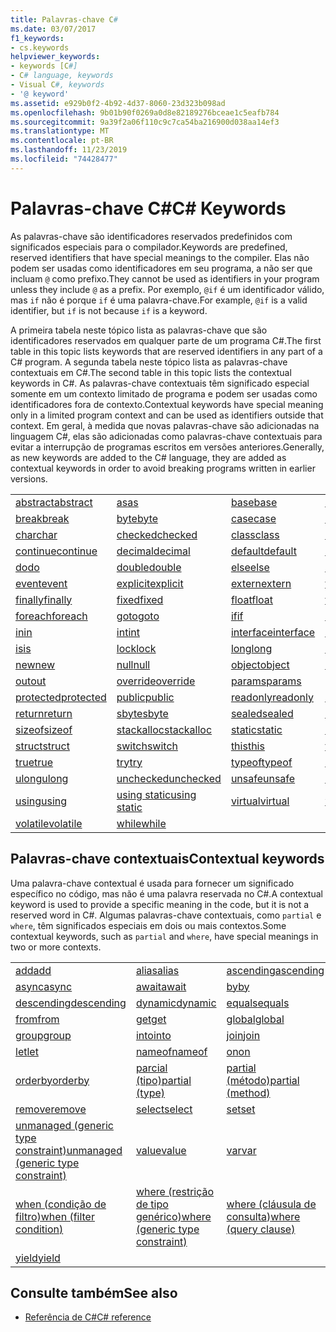 ```yaml
---
title: Palavras-chave C#
ms.date: 03/07/2017
f1_keywords:
- cs.keywords
helpviewer_keywords:
- keywords [C#]
- C# language, keywords
- Visual C#, keywords
- '@ keyword'
ms.assetid: e929b0f2-4b92-4d37-8060-23d323b098ad
ms.openlocfilehash: 9b01b90f0269a0d8e82189276bceae1c5eafb784
ms.sourcegitcommit: 9a39f2a06f110c9c7ca54ba216900d038aa14ef3
ms.translationtype: MT
ms.contentlocale: pt-BR
ms.lasthandoff: 11/23/2019
ms.locfileid: "74428477"
---
```

# <a name="c-keywords"></a><span data-ttu-id="6e67a-102">Palavras-chave C#</span><span class="sxs-lookup"><span data-stu-id="6e67a-102">C# Keywords</span></span>

<span data-ttu-id="6e67a-103">As palavras-chave são identificadores reservados predefinidos com significados especiais para o compilador.</span><span class="sxs-lookup"><span data-stu-id="6e67a-103">Keywords are predefined, reserved identifiers that have special meanings to the compiler.</span></span> <span data-ttu-id="6e67a-104">Elas não podem ser usadas como identificadores em seu programa, a não ser que incluam `@` como prefixo.</span><span class="sxs-lookup"><span data-stu-id="6e67a-104">They cannot be used as identifiers in your program unless they include `@` as a prefix.</span></span> <span data-ttu-id="6e67a-105">Por exemplo, `@if` é um identificador válido, mas `if` não é porque `if` é uma palavra-chave.</span><span class="sxs-lookup"><span data-stu-id="6e67a-105">For example, `@if` is a valid identifier, but `if` is not because `if` is a keyword.</span></span>  
  
 <span data-ttu-id="6e67a-106">A primeira tabela neste tópico lista as palavras-chave que são identificadores reservados em qualquer parte de um programa C#.</span><span class="sxs-lookup"><span data-stu-id="6e67a-106">The first table in this topic lists keywords that are reserved identifiers in any part of a C# program.</span></span> <span data-ttu-id="6e67a-107">A segunda tabela neste tópico lista as palavras-chave contextuais em C#.</span><span class="sxs-lookup"><span data-stu-id="6e67a-107">The second table in this topic lists the contextual keywords in C#.</span></span> <span data-ttu-id="6e67a-108">As palavras-chave contextuais têm significado especial somente em um contexto limitado de programa e podem ser usadas como identificadores fora de contexto.</span><span class="sxs-lookup"><span data-stu-id="6e67a-108">Contextual keywords have special meaning only in a limited program context and can be used as identifiers outside that context.</span></span> <span data-ttu-id="6e67a-109">Em geral, à medida que novas palavras-chave são adicionadas na linguagem C#, elas são adicionadas como palavras-chave contextuais para evitar a interrupção de programas escritos em versões anteriores.</span><span class="sxs-lookup"><span data-stu-id="6e67a-109">Generally, as new keywords are added to the C# language, they are added as contextual keywords in order to avoid breaking programs written in earlier versions.</span></span>  
  
|||||  
|---|---|---|---|  
|[<span data-ttu-id="6e67a-110">abstract</span><span class="sxs-lookup"><span data-stu-id="6e67a-110">abstract</span></span>](abstract.md)|[<span data-ttu-id="6e67a-111">as</span><span class="sxs-lookup"><span data-stu-id="6e67a-111">as</span></span>](../operators/type-testing-and-cast.md#as-operator)|[<span data-ttu-id="6e67a-112">base</span><span class="sxs-lookup"><span data-stu-id="6e67a-112">base</span></span>](base.md)|[<span data-ttu-id="6e67a-113">bool</span><span class="sxs-lookup"><span data-stu-id="6e67a-113">bool</span></span>](bool.md)|  
|[<span data-ttu-id="6e67a-114">break</span><span class="sxs-lookup"><span data-stu-id="6e67a-114">break</span></span>](break.md)|[<span data-ttu-id="6e67a-115">byte</span><span class="sxs-lookup"><span data-stu-id="6e67a-115">byte</span></span>](../builtin-types/integral-numeric-types.md)|[<span data-ttu-id="6e67a-116">case</span><span class="sxs-lookup"><span data-stu-id="6e67a-116">case</span></span>](switch.md)|[<span data-ttu-id="6e67a-117">catch</span><span class="sxs-lookup"><span data-stu-id="6e67a-117">catch</span></span>](try-catch.md)|  
|[<span data-ttu-id="6e67a-118">char</span><span class="sxs-lookup"><span data-stu-id="6e67a-118">char</span></span>](../builtin-types/char.md)|[<span data-ttu-id="6e67a-119">checked</span><span class="sxs-lookup"><span data-stu-id="6e67a-119">checked</span></span>](checked.md)|[<span data-ttu-id="6e67a-120">class</span><span class="sxs-lookup"><span data-stu-id="6e67a-120">class</span></span>](class.md)|[<span data-ttu-id="6e67a-121">const</span><span class="sxs-lookup"><span data-stu-id="6e67a-121">const</span></span>](const.md)|  
|[<span data-ttu-id="6e67a-122">continue</span><span class="sxs-lookup"><span data-stu-id="6e67a-122">continue</span></span>](continue.md)|[<span data-ttu-id="6e67a-123">decimal</span><span class="sxs-lookup"><span data-stu-id="6e67a-123">decimal</span></span>](../builtin-types/floating-point-numeric-types.md)|[<span data-ttu-id="6e67a-124">default</span><span class="sxs-lookup"><span data-stu-id="6e67a-124">default</span></span>](default.md)|[<span data-ttu-id="6e67a-125">delegate</span><span class="sxs-lookup"><span data-stu-id="6e67a-125">delegate</span></span>](../builtin-types/reference-types.md)|  
|[<span data-ttu-id="6e67a-126">do</span><span class="sxs-lookup"><span data-stu-id="6e67a-126">do</span></span>](do.md)|[<span data-ttu-id="6e67a-127">double</span><span class="sxs-lookup"><span data-stu-id="6e67a-127">double</span></span>](../builtin-types/floating-point-numeric-types.md)|[<span data-ttu-id="6e67a-128">else</span><span class="sxs-lookup"><span data-stu-id="6e67a-128">else</span></span>](if-else.md)|[<span data-ttu-id="6e67a-129">enum</span><span class="sxs-lookup"><span data-stu-id="6e67a-129">enum</span></span>](enum.md)|  
|[<span data-ttu-id="6e67a-130">event</span><span class="sxs-lookup"><span data-stu-id="6e67a-130">event</span></span>](event.md)|[<span data-ttu-id="6e67a-131">explicit</span><span class="sxs-lookup"><span data-stu-id="6e67a-131">explicit</span></span>](../operators/user-defined-conversion-operators.md)|[<span data-ttu-id="6e67a-132">extern</span><span class="sxs-lookup"><span data-stu-id="6e67a-132">extern</span></span>](extern.md)|[<span data-ttu-id="6e67a-133">false</span><span class="sxs-lookup"><span data-stu-id="6e67a-133">false</span></span>](false-literal.md)|  
|[<span data-ttu-id="6e67a-134">finally</span><span class="sxs-lookup"><span data-stu-id="6e67a-134">finally</span></span>](try-finally.md)|[<span data-ttu-id="6e67a-135">fixed</span><span class="sxs-lookup"><span data-stu-id="6e67a-135">fixed</span></span>](fixed-statement.md)|[<span data-ttu-id="6e67a-136">float</span><span class="sxs-lookup"><span data-stu-id="6e67a-136">float</span></span>](../builtin-types/floating-point-numeric-types.md)|[<span data-ttu-id="6e67a-137">for</span><span class="sxs-lookup"><span data-stu-id="6e67a-137">for</span></span>](for.md)|  
|[<span data-ttu-id="6e67a-138">foreach</span><span class="sxs-lookup"><span data-stu-id="6e67a-138">foreach</span></span>](foreach-in.md)|[<span data-ttu-id="6e67a-139">goto</span><span class="sxs-lookup"><span data-stu-id="6e67a-139">goto</span></span>](goto.md)|[<span data-ttu-id="6e67a-140">if</span><span class="sxs-lookup"><span data-stu-id="6e67a-140">if</span></span>](if-else.md)|[<span data-ttu-id="6e67a-141">implicit</span><span class="sxs-lookup"><span data-stu-id="6e67a-141">implicit</span></span>](../operators/user-defined-conversion-operators.md)|  
|[<span data-ttu-id="6e67a-142">in</span><span class="sxs-lookup"><span data-stu-id="6e67a-142">in</span></span>](in.md)|[<span data-ttu-id="6e67a-143">int</span><span class="sxs-lookup"><span data-stu-id="6e67a-143">int</span></span>](../builtin-types/integral-numeric-types.md)|[<span data-ttu-id="6e67a-144">interface</span><span class="sxs-lookup"><span data-stu-id="6e67a-144">interface</span></span>](interface.md)|[<span data-ttu-id="6e67a-145">internal</span><span class="sxs-lookup"><span data-stu-id="6e67a-145">internal</span></span>](internal.md)|
|[<span data-ttu-id="6e67a-146">is</span><span class="sxs-lookup"><span data-stu-id="6e67a-146">is</span></span>](is.md)|[<span data-ttu-id="6e67a-147">lock</span><span class="sxs-lookup"><span data-stu-id="6e67a-147">lock</span></span>](lock-statement.md)|[<span data-ttu-id="6e67a-148">long</span><span class="sxs-lookup"><span data-stu-id="6e67a-148">long</span></span>](../builtin-types/integral-numeric-types.md)|[<span data-ttu-id="6e67a-149">namespace</span><span class="sxs-lookup"><span data-stu-id="6e67a-149">namespace</span></span>](namespace.md)|
|[<span data-ttu-id="6e67a-150">new</span><span class="sxs-lookup"><span data-stu-id="6e67a-150">new</span></span>](../operators/new-operator.md)|[<span data-ttu-id="6e67a-151">null</span><span class="sxs-lookup"><span data-stu-id="6e67a-151">null</span></span>](null.md)|[<span data-ttu-id="6e67a-152">object</span><span class="sxs-lookup"><span data-stu-id="6e67a-152">object</span></span>](../builtin-types/reference-types.md)|[<span data-ttu-id="6e67a-153">operator</span><span class="sxs-lookup"><span data-stu-id="6e67a-153">operator</span></span>](../operators/operator-overloading.md)|
|[<span data-ttu-id="6e67a-154">out</span><span class="sxs-lookup"><span data-stu-id="6e67a-154">out</span></span>](out.md)|[<span data-ttu-id="6e67a-155">override</span><span class="sxs-lookup"><span data-stu-id="6e67a-155">override</span></span>](override.md)|[<span data-ttu-id="6e67a-156">params</span><span class="sxs-lookup"><span data-stu-id="6e67a-156">params</span></span>](params.md)|[<span data-ttu-id="6e67a-157">private</span><span class="sxs-lookup"><span data-stu-id="6e67a-157">private</span></span>](private.md)|
|[<span data-ttu-id="6e67a-158">protected</span><span class="sxs-lookup"><span data-stu-id="6e67a-158">protected</span></span>](protected.md)|[<span data-ttu-id="6e67a-159">public</span><span class="sxs-lookup"><span data-stu-id="6e67a-159">public</span></span>](public.md)|[<span data-ttu-id="6e67a-160">readonly</span><span class="sxs-lookup"><span data-stu-id="6e67a-160">readonly</span></span>](readonly.md)|[<span data-ttu-id="6e67a-161">ref</span><span class="sxs-lookup"><span data-stu-id="6e67a-161">ref</span></span>](ref.md)|
|[<span data-ttu-id="6e67a-162">return</span><span class="sxs-lookup"><span data-stu-id="6e67a-162">return</span></span>](return.md)|[<span data-ttu-id="6e67a-163">sbyte</span><span class="sxs-lookup"><span data-stu-id="6e67a-163">sbyte</span></span>](../builtin-types/integral-numeric-types.md)|[<span data-ttu-id="6e67a-164">sealed</span><span class="sxs-lookup"><span data-stu-id="6e67a-164">sealed</span></span>](sealed.md)|[<span data-ttu-id="6e67a-165">short</span><span class="sxs-lookup"><span data-stu-id="6e67a-165">short</span></span>](../builtin-types/integral-numeric-types.md)||
[<span data-ttu-id="6e67a-166">sizeof</span><span class="sxs-lookup"><span data-stu-id="6e67a-166">sizeof</span></span>](../operators/sizeof.md)|[<span data-ttu-id="6e67a-167">stackalloc</span><span class="sxs-lookup"><span data-stu-id="6e67a-167">stackalloc</span></span>](../operators/stackalloc.md)|[<span data-ttu-id="6e67a-168">static</span><span class="sxs-lookup"><span data-stu-id="6e67a-168">static</span></span>](static.md)|[<span data-ttu-id="6e67a-169">string</span><span class="sxs-lookup"><span data-stu-id="6e67a-169">string</span></span>](../builtin-types/reference-types.md)|
|[<span data-ttu-id="6e67a-170">struct</span><span class="sxs-lookup"><span data-stu-id="6e67a-170">struct</span></span>](struct.md)|[<span data-ttu-id="6e67a-171">switch</span><span class="sxs-lookup"><span data-stu-id="6e67a-171">switch</span></span>](switch.md)|[<span data-ttu-id="6e67a-172">this</span><span class="sxs-lookup"><span data-stu-id="6e67a-172">this</span></span>](this.md)|[<span data-ttu-id="6e67a-173">throw</span><span class="sxs-lookup"><span data-stu-id="6e67a-173">throw</span></span>](throw.md)|
|[<span data-ttu-id="6e67a-174">true</span><span class="sxs-lookup"><span data-stu-id="6e67a-174">true</span></span>](true-literal.md)|[<span data-ttu-id="6e67a-175">try</span><span class="sxs-lookup"><span data-stu-id="6e67a-175">try</span></span>](try-catch.md)|[<span data-ttu-id="6e67a-176">typeof</span><span class="sxs-lookup"><span data-stu-id="6e67a-176">typeof</span></span>](../operators/type-testing-and-cast.md#typeof-operator)|[<span data-ttu-id="6e67a-177">uint</span><span class="sxs-lookup"><span data-stu-id="6e67a-177">uint</span></span>](../builtin-types/integral-numeric-types.md)|
|[<span data-ttu-id="6e67a-178">ulong</span><span class="sxs-lookup"><span data-stu-id="6e67a-178">ulong</span></span>](../builtin-types/integral-numeric-types.md)|[<span data-ttu-id="6e67a-179">unchecked</span><span class="sxs-lookup"><span data-stu-id="6e67a-179">unchecked</span></span>](unchecked.md)|[<span data-ttu-id="6e67a-180">unsafe</span><span class="sxs-lookup"><span data-stu-id="6e67a-180">unsafe</span></span>](unsafe.md)|[<span data-ttu-id="6e67a-181">ushort</span><span class="sxs-lookup"><span data-stu-id="6e67a-181">ushort</span></span>](../builtin-types/integral-numeric-types.md)|
|[<span data-ttu-id="6e67a-182">using</span><span class="sxs-lookup"><span data-stu-id="6e67a-182">using</span></span>](using.md)|[<span data-ttu-id="6e67a-183">using static</span><span class="sxs-lookup"><span data-stu-id="6e67a-183">using static</span></span>](using-static.md)|[<span data-ttu-id="6e67a-184">virtual</span><span class="sxs-lookup"><span data-stu-id="6e67a-184">virtual</span></span>](virtual.md)|[<span data-ttu-id="6e67a-185">void</span><span class="sxs-lookup"><span data-stu-id="6e67a-185">void</span></span>](void.md)|
|[<span data-ttu-id="6e67a-186">volatile</span><span class="sxs-lookup"><span data-stu-id="6e67a-186">volatile</span></span>](volatile.md)|[<span data-ttu-id="6e67a-187">while</span><span class="sxs-lookup"><span data-stu-id="6e67a-187">while</span></span>](while.md)|

## <a name="contextual-keywords"></a><span data-ttu-id="6e67a-188">Palavras-chave contextuais</span><span class="sxs-lookup"><span data-stu-id="6e67a-188">Contextual keywords</span></span>

 <span data-ttu-id="6e67a-189">Uma palavra-chave contextual é usada para fornecer um significado específico no código, mas não é uma palavra reservada no C#.</span><span class="sxs-lookup"><span data-stu-id="6e67a-189">A contextual keyword is used to provide a specific meaning in the code, but it is not a reserved word in C#.</span></span> <span data-ttu-id="6e67a-190">Algumas palavras-chave contextuais, como `partial` e `where`, têm significados especiais em dois ou mais contextos.</span><span class="sxs-lookup"><span data-stu-id="6e67a-190">Some contextual keywords, such as `partial` and `where`, have special meanings in two or more contexts.</span></span>  
  
||||  
|---|---|---|  
|[<span data-ttu-id="6e67a-191">add</span><span class="sxs-lookup"><span data-stu-id="6e67a-191">add</span></span>](add.md)|[<span data-ttu-id="6e67a-192">alias</span><span class="sxs-lookup"><span data-stu-id="6e67a-192">alias</span></span>](extern-alias.md)|[<span data-ttu-id="6e67a-193">ascending</span><span class="sxs-lookup"><span data-stu-id="6e67a-193">ascending</span></span>](ascending.md)|
|[<span data-ttu-id="6e67a-194">async</span><span class="sxs-lookup"><span data-stu-id="6e67a-194">async</span></span>](async.md)|[<span data-ttu-id="6e67a-195">await</span><span class="sxs-lookup"><span data-stu-id="6e67a-195">await</span></span>](../operators/await.md)|[<span data-ttu-id="6e67a-196">by</span><span class="sxs-lookup"><span data-stu-id="6e67a-196">by</span></span>](by.md)|
|[<span data-ttu-id="6e67a-197">descending</span><span class="sxs-lookup"><span data-stu-id="6e67a-197">descending</span></span>](descending.md)|[<span data-ttu-id="6e67a-198">dynamic</span><span class="sxs-lookup"><span data-stu-id="6e67a-198">dynamic</span></span>](../builtin-types/reference-types.md)|[<span data-ttu-id="6e67a-199">equals</span><span class="sxs-lookup"><span data-stu-id="6e67a-199">equals</span></span>](equals.md)|
|[<span data-ttu-id="6e67a-200">from</span><span class="sxs-lookup"><span data-stu-id="6e67a-200">from</span></span>](from-clause.md)|[<span data-ttu-id="6e67a-201">get</span><span class="sxs-lookup"><span data-stu-id="6e67a-201">get</span></span>](get.md)|[<span data-ttu-id="6e67a-202">global</span><span class="sxs-lookup"><span data-stu-id="6e67a-202">global</span></span>](../operators/namespace-alias-qualifier.md)|
|[<span data-ttu-id="6e67a-203">group</span><span class="sxs-lookup"><span data-stu-id="6e67a-203">group</span></span>](group-clause.md)|[<span data-ttu-id="6e67a-204">into</span><span class="sxs-lookup"><span data-stu-id="6e67a-204">into</span></span>](into.md)|[<span data-ttu-id="6e67a-205">join</span><span class="sxs-lookup"><span data-stu-id="6e67a-205">join</span></span>](join-clause.md)|
|[<span data-ttu-id="6e67a-206">let</span><span class="sxs-lookup"><span data-stu-id="6e67a-206">let</span></span>](let-clause.md)|[<span data-ttu-id="6e67a-207">nameof</span><span class="sxs-lookup"><span data-stu-id="6e67a-207">nameof</span></span>](../operators/nameof.md)|[<span data-ttu-id="6e67a-208">on</span><span class="sxs-lookup"><span data-stu-id="6e67a-208">on</span></span>](on.md)|
|[<span data-ttu-id="6e67a-209">orderby</span><span class="sxs-lookup"><span data-stu-id="6e67a-209">orderby</span></span>](orderby-clause.md)|[<span data-ttu-id="6e67a-210">parcial (tipo)</span><span class="sxs-lookup"><span data-stu-id="6e67a-210">partial (type)</span></span>](partial-type.md)|[<span data-ttu-id="6e67a-211">partial (método)</span><span class="sxs-lookup"><span data-stu-id="6e67a-211">partial (method)</span></span>](partial-method.md)|
|[<span data-ttu-id="6e67a-212">remove</span><span class="sxs-lookup"><span data-stu-id="6e67a-212">remove</span></span>](remove.md)|[<span data-ttu-id="6e67a-213">select</span><span class="sxs-lookup"><span data-stu-id="6e67a-213">select</span></span>](select-clause.md)|[<span data-ttu-id="6e67a-214">set</span><span class="sxs-lookup"><span data-stu-id="6e67a-214">set</span></span>](set.md)|
|[<span data-ttu-id="6e67a-215">unmanaged (generic type constraint)</span><span class="sxs-lookup"><span data-stu-id="6e67a-215">unmanaged (generic type constraint)</span></span>](where-generic-type-constraint.md)|[<span data-ttu-id="6e67a-216">value</span><span class="sxs-lookup"><span data-stu-id="6e67a-216">value</span></span>](value.md)|[<span data-ttu-id="6e67a-217">var</span><span class="sxs-lookup"><span data-stu-id="6e67a-217">var</span></span>](var.md)|
|[<span data-ttu-id="6e67a-218">when (condição de filtro)</span><span class="sxs-lookup"><span data-stu-id="6e67a-218">when (filter condition)</span></span>](when.md)|[<span data-ttu-id="6e67a-219">where (restrição de tipo genérico)</span><span class="sxs-lookup"><span data-stu-id="6e67a-219">where (generic type constraint)</span></span>](where-generic-type-constraint.md)|[<span data-ttu-id="6e67a-220">where (cláusula de consulta)</span><span class="sxs-lookup"><span data-stu-id="6e67a-220">where (query clause)</span></span>](where-clause.md)|
|[<span data-ttu-id="6e67a-221">yield</span><span class="sxs-lookup"><span data-stu-id="6e67a-221">yield</span></span>](yield.md)| | |
  
## <a name="see-also"></a><span data-ttu-id="6e67a-222">Consulte também</span><span class="sxs-lookup"><span data-stu-id="6e67a-222">See also</span></span>

- [<span data-ttu-id="6e67a-223">Referência de C#</span><span class="sxs-lookup"><span data-stu-id="6e67a-223">C# reference</span></span>](../index.md)
